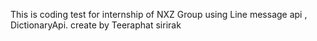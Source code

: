 This is coding test for internship of NXZ Group 
using Line message api , DictionaryApi.
create by Teeraphat sirirak
